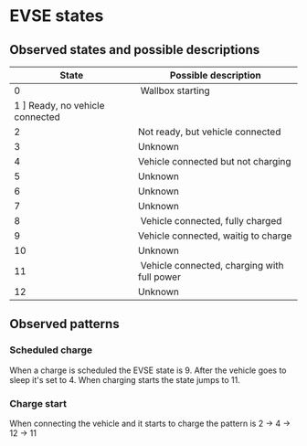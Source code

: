 # EVSE states

## Observed states and possible descriptions

| State | Possible description |
|-|-
| 0 | Wallbox starting |
| 1 ] Ready, no vehicle connected |
| 2 | Not ready, but vehicle connected |
| 3 | Unknown |
| 4 | Vehicle connected but not charging |
| 5 | Unknown |
| 6 | Unknown |
| 7 | Unknown |
| 8 | Vehicle connected, fully charged |
| 9 | Vehicle connected, waitig to charge |
| 10 | Unknown |
| 11 | Vehicle connected, charging with full power |
| 12 | Unknown |

## Observed patterns

### Scheduled charge

When a charge is scheduled the EVSE state is 9. After the vehicle goes to sleep it's set to 4. When charging starts the state jumps to 11.

### Charge start

When connecting the vehicle and it starts to charge the pattern is 2 -> 4 -> 12 -> 11
